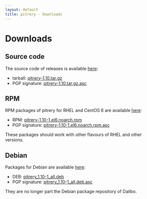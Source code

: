 ```yaml
---
layout: default
title: pitrery - Downloads
---
```


Downloads
=========

Source code
-----------

The source code of releases is available [here](https://dl.dalibo.com/public/pitrery/):

* tarball: [pitrery-1.10.tar.gz](https://dl.dalibo.com/public/pitrery/pitrery-1.10.tar.gz)
* PGP signature: [pitrery-1.10.tar.gz.asc](https://dl.dalibo.com/public/pitrery/pitrery-1.10.tar.gz.asc)

RPM
---

RPM packages of pitrery for RHEL and CentOS 6 are available [here](https://dl.dalibo.com/public/pitrery/rpms/):

* RPM: [pitrery-1.10-1.el6.noarch.rpm](https://dl.dalibo.com/public/pitrery/rpms/pitrery-1.10-1.el6.noarch.rpm)
* PGP signature: [pitrery-1.10-1.el6.noarch.rpm.asc](https://dl.dalibo.com/public/pitrery/rpms/pitrery-1.10-1.el6.noarch.rpm.asc)

These packages should work with other flavours of RHEL and other versions.

Debian
------

Packages for Debian are available [here](https://dl.dalibo.com/public/pitrery/debian/):

* DEB: [pitrery\_1.10-1\_all.deb](https://dl.dalibo.com/public/pitrery/debian/pitrery_1.10-1_all.deb)
* PGP signature: [pitrery\_1.10-1\_all.deb.asc](https://dl.dalibo.com/public/pitrery/debian/pitrery_1.10-1_all.deb.asc)

They are no longer part the Debian package repository of Dalibo.



